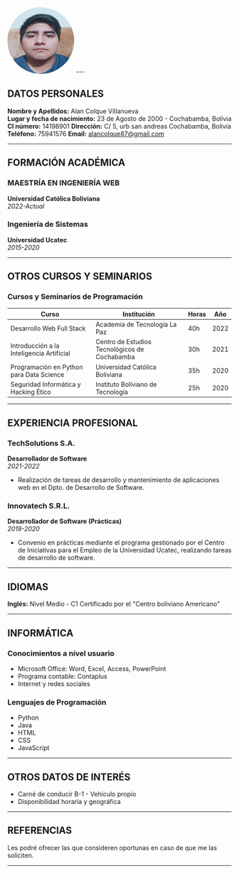 
<img src="alan.jpeg" alt="Foto" style="width:150px; height:150px; border-radius:50%;">
---

## DATOS PERSONALES

**Nombre y Apellidos:** Alan Colque Villanueva  
**Lugar y fecha de nacimiento:** 23 de Agosto de 2000 - Cochabamba, Bolivia  
**CI número:** 14198901 
**Dirección:** C/ 5, urb san andreas Cochabamba, Bolivia  
**Teléfono:** 75941576
**Email:** alancolque87@gmail.com  

---

## FORMACIÓN ACADÉMICA

### MAESTRÍA EN INGENIERÍA WEB
**Universidad Católica Boliviana**  
*2022-Actual*

### Ingeniería de Sistemas
**Universidad Ucatec**  
*2015-2020*

---

## OTROS CURSOS Y SEMINARIOS

### Cursos y Seminarios de Programación

| **Curso**                                  | **Institución**                                   | **Horas** | **Año** |
|--------------------------------------------|--------------------------------------------------|-----------|---------|
| Desarrollo Web Full Stack                  | Academia de Tecnología La Paz                    | 40h       | 2022    |
| Introducción a la Inteligencia Artificial  | Centro de Estudios Tecnológicos de Cochabamba    | 30h       | 2021    |
| Programación en Python para Data Science   | Universidad Católica Boliviana                   | 35h       | 2020    |
| Seguridad Informática y Hacking Ético      | Instituto Boliviano de Tecnología                | 25h       | 2020    |

---

## EXPERIENCIA PROFESIONAL

### TechSolutions S.A.
**Desarrollador de Software**  
*2021-2022*  
- Realización de tareas de desarrollo y mantenimiento de aplicaciones web en el Dpto. de Desarrollo de Software.

### Innovatech S.R.L.
**Desarrollador de Software (Prácticas)**  
*2019-2020*  
- Convenio en prácticas mediante el programa gestionado por el Centro de Iniciativas para el Empleo de la Universidad Ucatec, realizando tareas de desarrollo de software.

---

## IDIOMAS

**Inglés:** Nivel Medio - C1 Certificado por el "Centro boliviano Americano"

---

## INFORMÁTICA

### Conocimientos a nivel usuario
- Microsoft Office: Word, Excel, Access, PowerPoint
- Programa contable: Contaplus
- Internet y redes sociales

### Lenguajes de Programación
- Python
- Java
- HTML
- CSS
- JavaScript

---

## OTROS DATOS DE INTERÉS

- Carné de conducir B-1 - Vehículo propio
- Disponibilidad horaria y geográfica

---

## REFERENCIAS

Les podré ofrecer las que consideren oportunas en caso de que me las soliciten.

---
